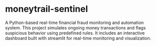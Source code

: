 # moneytrail-sentinel
A Python-based real-time financial fraud monitoring and automation system. This project simulates ongoing money transactions and flags suspicious behavior using predefined rules. It includes an interactive dashboard built with streamlit for real-time monitoring and visualization.
